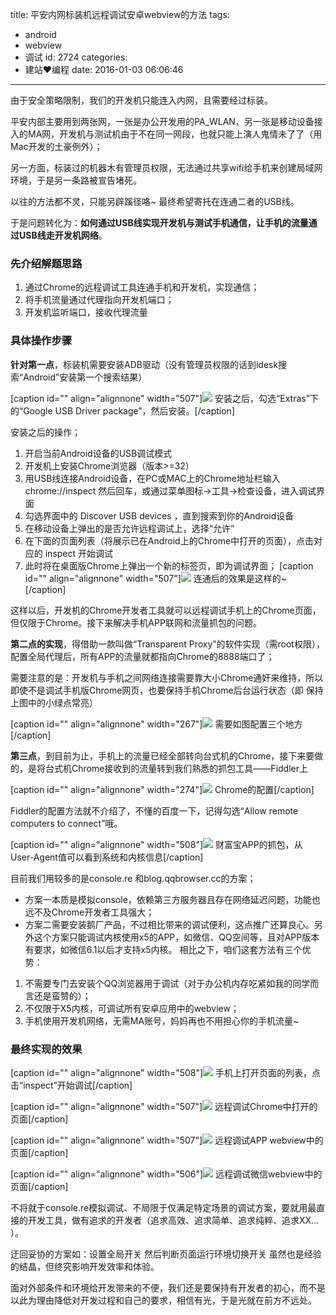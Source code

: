 title: 平安内网标装机远程调试安卓webview的方法
tags:
  - android
  - webview
  - 调试
id: 2724
categories:
  - 建站❤编程
date: 2016-01-03 06:06:46
---

由于安全策略限制，我们的开发机只能连入内网，且需要经过标装。

平安内部主要用到两张网，一张是办公开发用的PA_WLAN，另一张是移动设备接入的MA网，开发机与测试机由于不在同一网段，也就只能上演人鬼情未了了（用Mac开发的土豪例外）；

另一方面，标装过的机器木有管理员权限，无法通过共享wifi给手机来创建局域网环境，于是另一条路被宣告堵死。

以往的方法都不灵，只能另辟蹊径咯~ 最终希望寄托在连通二者的USB线。

<!--more-->

于是问题转化为：**如何通过USB线实现开发机与测试手机通信，让手机的流量通过USB线走开发机网络**。

### 先介绍解题思路

1.  通过Chrome的远程调试工具连通手机和开发机，实现通信；
2.  将手机流量通过代理指向开发机端口；
3.  开发机监听端口，接收代理流量

### 具体操作步骤

**针对第一点**，标装机需要安装ADB驱动（没有管理员权限的话到idesk搜索“Android”安装第一个搜索结果）

[caption id="" align="alignnone" width="507"][![](http://kainy-migs.stor.sinaapp.com/original/7a2d487c57fa72a290ce41a1d65d42af.png)](http://kainy-migs.stor.sinaapp.com/original/7a2d487c57fa72a290ce41a1d65d42af.png) 安装之后，勾选“Extras”下的“Google USB Driver package”，然后安装。[/caption]

安装之后的操作；

1.  开启当前Android设备的USB调试模式
2.  开发机上安装Chrome浏览器（版本&gt;=32）
3.  用USB线连接Android设备，在PC或MAC上的Chrome地址栏输入chrome://inspect 然后回车，或通过菜单图标→工具→检查设备，进入调试界面
4.  勾选界面中的 Discover USB devices ，直到搜索到你的Android设备
5.  在移动设备上弹出的是否允许远程调试上，选择“允许”
6.  在下面的页面列表（将展示已在Android上的Chrome中打开的页面），点击对应的 inspect 开始调试
7.  此时将在桌面版Chrome上弹出一个新的标签页，即为调试界面；
[caption id="" align="alignnone" width="507"]![](http://kainy-migs.stor.sinaapp.com/original/0d090881e4633f59e460b353553aa8ca.jpg) 连通后的效果是这样的~[/caption]

这样以后，开发机的Chrome开发者工具就可以远程调试手机上的Chrome页面，但仅限于Chrome。接下来解决手机APP联网和流量抓包的问题。

**第二点的实现**，得借助一款叫做“Transparent Proxy”的软件实现（需root权限），配置全局代理后，所有APP的流量就都指向Chrome的8888端口了；

需要注意的是：开发机与手机之间网络连接需要靠大小Chrome通奸来维持，所以即使不是调试手机版Chrome网页，也要保持手机Chrome后台运行状态（即 保持上图中的小绿点常亮）

[caption id="" align="alignnone" width="267"][![](http://kainy-migs.stor.sinaapp.com/original/0d4e25d348f6c1ee7c929b2c9423bc18.jpg)](http://kainy-migs.stor.sinaapp.com/original/0d4e25d348f6c1ee7c929b2c9423bc18.jpg) 需要如图配置三个地方[/caption]

**第三点**，到目前为止，手机上的流量已经全部转向台式机的Chrome，接下来要做的，是将台式机Chrome接收到的流量转到我们熟悉的抓包工具——Fiddler上

[caption id="" align="alignnone" width="274"]![](http://kainy-migs.stor.sinaapp.com/original/564feabd2260bb3208ef99206ae489f8.jpg) Chrome的配置[/caption]

Fiddler的配置方法就不介绍了，不懂的百度一下，记得勾选“Allow remote computers to connect”哦。

[caption id="" align="alignnone" width="508"][![](http://kainy-migs.stor.sinaapp.com/original/0c1d947659ef874b5dc848f600241926.jpg)](http://kainy-migs.stor.sinaapp.com/original/0c1d947659ef874b5dc848f600241926.jpg) 财富宝APP的抓包，从User-Agent值可以看到系统和内核信息[/caption]

目前我们用较多的是console.re 和blog.qqbrowser.cc的方案；

*   方案一本质是模拟console，依赖第三方服务器且存在网络延迟问题，功能也远不及Chrome开发者工具强大；
*   方案二需要安装鹅厂产品，不过相比带来的调试便利，这点推广还算良心。另外这个方案只能调试内核使用x5的APP，如微信、QQ空间等，且对APP版本有要求，如微信6.1以后才支持x5内核。
相比之下，咱们这套方法有三个优势：

1.  不需要专门去安装个QQ浏览器用于调试（对于办公机内存吃紧如我的同学而言还是蛮赞的）；
2.  不仅限于X5内核，可调试所有安卓应用中的webview；
3.  手机使用开发机网络，无需MA账号，妈妈再也不用担心你的手机流量~

### 最终实现的效果

[caption id="" align="alignnone" width="508"][![](http://kainy-migs.stor.sinaapp.com/original/2201bd030fe674a53f69ccb0862c8b64.jpg)](http://kainy-migs.stor.sinaapp.com/original/2201bd030fe674a53f69ccb0862c8b64.jpg) 手机上打开页面的列表，点击“inspect”开始调试[/caption]

[caption id="" align="alignnone" width="507"][![](http://kainy-migs.stor.sinaapp.com/original/9877ff22b5f74ef5a6450767fcdcf3bc.jpg)](http://kainy-migs.stor.sinaapp.com/original/9877ff22b5f74ef5a6450767fcdcf3bc.jpg) 远程调试Chrome中打开的页面[/caption]

[caption id="" align="alignnone" width="507"][![](http://kainy-migs.stor.sinaapp.com/original/5b3e164808cf6fd89973f38fd9bb101c.jpg)](http://kainy-migs.stor.sinaapp.com/original/5b3e164808cf6fd89973f38fd9bb101c.jpg) 远程调试APP webview中的页面[/caption]

[caption id="" align="alignnone" width="506"][![](http://kainy-migs.stor.sinaapp.com/original/cb87eec44182dd0370992051828be327.jpg)](http://kainy-migs.stor.sinaapp.com/original/cb87eec44182dd0370992051828be327.jpg) 远程调试微信webview中的页面[/caption]

不将就于console.re模拟调试、不局限于仅满足特定场景的调试方案，要就用最直接的开发工具，做有追求的开发者（追求高效、追求简单、追求纯粹、追求XX… ）。

迂回妥协的方案如：设置全局开关 然后判断页面运行环境切换开关 虽然也是经验的结晶，但终究影响开发效率和体验。

面对外部条件和环境给开发带来的不便，我们还是要保持有开发者的初心，而不是以此为理由降低对开发过程和自己的要求，相信有光，于是光就在前方不远处。